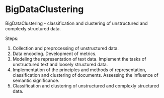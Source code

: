# BigDataClustering

BigDataClustering - classification and clustering of unstructured and complexly structured data. 

Steps:
1) Collection and preprocessing of unstructured data.
2) Data encoding. Development of metrics.
3) Modeling the representation of text data. Implement the tasks of unstructured text and loosely structured data.
4) Implementation of the principles and methods of representation, classification and clustering of documents. Assessing the influence of semantic significance.
5) Classification and clustering of unstructured and complexly structured data. 
